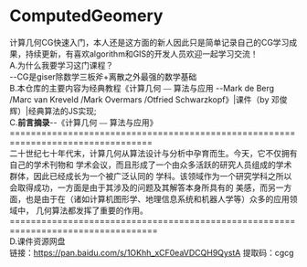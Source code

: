 # ComputedGeomery
计算几何CG快速入门，本人还是这方面的新人因此只是简单记录自己的CG学习成果，持续更新，有喜欢algorithm和GIS的开发人员欢迎一起学习交流！<br>
A.为什么我要学习这门课程？<br>
--CG是giser除数学三板斧+离散之外最强的数学基础<br>
B.本仓库的主要内容为经典教程《计算几何 ⎯⎯ 算法与应用 --Mark de Berg /Marc van Kreveld /Mark Overmars /Otfried Schwarzkopf》|课件（by 邓俊辉）|经典算法的JS实现;<br>
C.**前言摘录**--《计算几何 ⎯⎯ 算法与应用》<br>
=================================================================================<br>
二十世纪七十年代末，计算几何从算法设计与分析中孕育而生。今天，它不仅拥有自己的学术刊物和
学术会议，而且形成了一个由众多活跃的研究人员组成的学术群体，因此已经成长为一个被广泛认同的
学科。该领域作为一个研究学科之所以会取得成功，一方面是由于其涉及的问题及其解答本身所具有的
美感，而另一方面，也是由于在（诸如计算机图形学、地理信息系统和机器人学等）众多的应用领域中，
几何算法都发挥了重要的作用。
==================================================================================<br>
D.课件资源网盘<br>
链接：https://pan.baidu.com/s/1OKhh_xCF0eaVDCQH9QystA 
提取码：cgcg 

